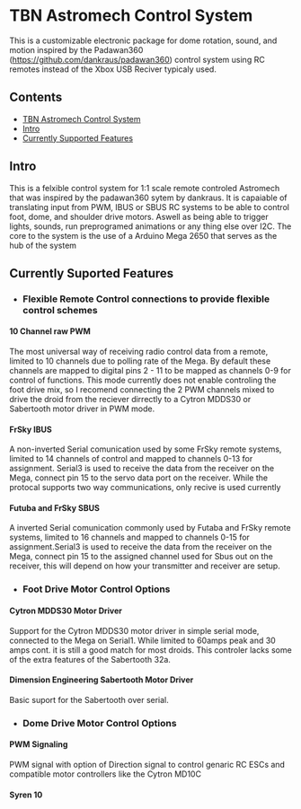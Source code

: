 # TBN Astromech Control System
This is a customizable electronic package for dome rotation, sound, and motion inspired by the Padawan360 (https://github.com/dankraus/padawan360) control system using RC remotes instead of the Xbox USB Reciver typicaly used.

## Contents
- [TBN Astromech Control System](#TBN)
- [Intro](#intro)
- [Currently Supported Features](#currently)


## Intro

This is a felxible control system for 1:1 scale remote controled Astromech that was inspired by the padawan360 sytem by dankraus. It is capaiable of translating input from PWM, IBUS or SBUS RC systems to be able to control foot, dome, and shoulder drive motors. Aswell as being able to trigger lights, sounds, run preprogramed animations or any thing else over I2C. The core to the system is the use of a Arduino Mega 2650 that serves as the hub of the system

## Currently Suported Features
- ### Flexible Remote Control connections to provide flexible control schemes
 #### 10 Channel raw PWM
   The most universal way of receiving radio control data from a remote, limited to 10 channels due to polling rate of the Mega. By default these channels are mapped to digital pins 2 - 11 to be mapped as channels 0-9 for control of functions. This mode currently does not enable controling the foot drive mix, so I recomend connecting the 2 PWM channels mixed to drive the droid from the reciever dirrectly to a Cytron MDDS30 or Sabertooth motor driver in PWM mode. 
 #### FrSky IBUS
   A non-inverted Serial comunication used by some FrSky remote systems, limited to 14 channels of control and mapped to channels 0-13 for assignment. Serial3 is used to receive the data from the receiver on the Mega, connect pin 15 to the servo data port on the receiver. While the protocal supports two way communications, only recive is used currently
 #### Futuba and FrSky SBUS
   A inverted Serial comunication commonly used by Futaba and FrSky remote systems, limited to 16 channels and mapped to channels 0-15 for assignment.Serial3 is used to receive the data from the receiver on the Mega, connect pin 15 to the assigned channel used for Sbus out on the receiver, this will depend on how your transmitter and receiver are setup. 
  
- ### Foot Drive Motor Control Options
#### Cytron MDDS30 Motor Driver
  Support for the Cytron MDDS30 motor driver in simple serial mode, connected to the Mega on Serial1. While limited to 60amps peak and 30 amps cont. it is still a good match for most droids. This controler lacks some of the extra features of the Sabertooth 32a.
#### Dimension Engineering Sabertooth Motor Driver
  Basic suport for the Sabertooth over serial.
  
- ### Dome Drive Motor Control Options
#### PWM Signaling
  PWM signal with option of Direction signal to control genaric RC ESCs and compatible motor controllers like the Cytron MD10C
#### Syren 10
  
